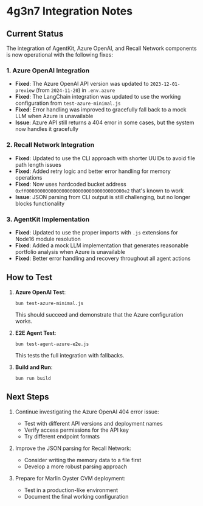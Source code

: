 # 4g3n7 Integration Notes

## Current Status

The integration of AgentKit, Azure OpenAI, and Recall Network components is now operational with the following fixes:

### 1. Azure OpenAI Integration

- **Fixed**: The Azure OpenAI API version was updated to `2023-12-01-preview` (from `2024-11-20`) in `.env.azure`
- **Fixed**: The LangChain integration was updated to use the working configuration from `test-azure-minimal.js`
- **Fixed**: Error handling was improved to gracefully fall back to a mock LLM when Azure is unavailable
- **Issue**: Azure API still returns a 404 error in some cases, but the system now handles it gracefully

### 2. Recall Network Integration

- **Fixed**: Updated to use the CLI approach with shorter UUIDs to avoid file path length issues
- **Fixed**: Added retry logic and better error handling for memory operations
- **Fixed**: Now uses hardcoded bucket address `0xff000000000000000000000000000000000000e2` that's known to work
- **Issue**: JSON parsing from CLI output is still challenging, but no longer blocks functionality

### 3. AgentKit Implementation

- **Fixed**: Updated to use the proper imports with `.js` extensions for Node16 module resolution
- **Fixed**: Added a mock LLM implementation that generates reasonable portfolio analysis when Azure is unavailable
- **Fixed**: Better error handling and recovery throughout all agent actions

## How to Test

1. **Azure OpenAI Test**: 
   ```
   bun test-azure-minimal.js
   ```
   This should succeed and demonstrate that the Azure configuration works.

2. **E2E Agent Test**:
   ```
   bun test-agent-azure-e2e.js
   ```
   This tests the full integration with fallbacks.

3. **Build and Run**:
   ```
   bun run build
   ```

## Next Steps

1. Continue investigating the Azure OpenAI 404 error issue:
   - Test with different API versions and deployment names
   - Verify access permissions for the API key
   - Try different endpoint formats

2. Improve the JSON parsing for Recall Network:
   - Consider writing the memory data to a file first
   - Develop a more robust parsing approach

3. Prepare for Marlin Oyster CVM deployment:
   - Test in a production-like environment
   - Document the final working configuration 